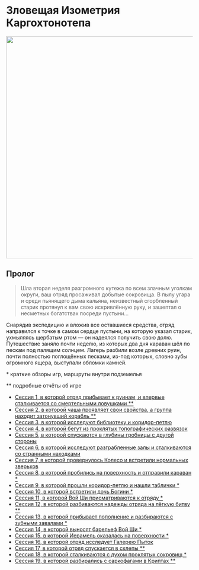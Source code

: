 # Зловещая Изометрия Каргохтонотепа

<a title="Зловещая Изометрия Каргохтонотепа" href="https://github.com/user-attachments/assets/2dc38a51-c9f4-4e33-bc0f-8d7fedf977c1">
  <img src="https://github.com/user-attachments/assets/2dc38a51-c9f4-4e33-bc0f-8d7fedf977c1" style="width:600px" />
</a>

<!--
<a title="" href="">
  <img src="" style="width:800px" />
</a>
-->

## Пролог

> Шла вторая неделя разгромного кутежа по всем злачным уголкам округи, ваш отряд просаживал добытые сокровища. В пылу
> угара и среди пьянящего дыма кальяна, неизвестный сгорбленный старик протянул к вам свою искривлённую руку, и зашептал
> о несметных богатствах посреди пустыни...

Снарядив экспедицию и вложив все оставшиеся средства, отряд направился к точке в самом сердце пустыни, на которую указал
старик, ухмыляясь щербатым ртом — он надеялся получить свою долю. Путешествие заняло почти неделю, из которых два дня
караван шёл по пескам под палящим солнцем. Лагерь разбили возле древних руин, почти полностью поглощённых песками,
из-под которых, словно зубы огромного ящера, выступали обломки камней.

\* краткие обзоры игр, маршруты внутри подземелья

\*\* подробные отчёты об игре

<!-- cmd[toc] -->
- [Сессия 1, в которой отряд прибывает к руинам, и впервые сталкивается со смертельными ловушками \*\*](./report-01.md)
- [Сессия 2, в которой чаша проявляет свои свойства, а группа находит затонувший корабль \*\*](./report-02.md)
- [Сессия 3, в которой исследуют библиотеку и коридор-петлю](./report-03.md)
- [Сессия 4, в которой бегут из проклятых топографических развязок](./report-04.md)
- [Сессия 5, в которой спускаются в глубины гробницы с другой стороны](./report-05.md)
- [Сессия 6, в которой исследуют разграбленные залы и сталкиваются со странными находками](./report-06.md)
- [Сессия 7, в которой провернулось Колесо и встретили нормальных зверьков](./report-07.md)
- [Сессия 8, в которой пробились на поверхность и отправили караван \*](./report-08.md)
- [Сессия 9, в которой прошли коридор-петлю и нашли таблички \*](./report-09.md)
- [Сессия 10, в которой встретили дочь Богини \*](./report-10.md)
- [Сессия 11, в которой Вой Ши присматриваются к отряду \*](./report-11.md)
- [Сессия 12, в которой разбиваются надежды отряда на лёгкую битву \*\*](./report-12.md)
- [Сессия 13, в которой прибывает пополнение и разбираются с зубными завалами \*](./report-13.md)
- [Сессия 14, в которой выносят барельеф Вой Ши \*](./report-14.md)
- [Сессия 15, в которой Иерамель оказалась на поверхности \*](./report-15.md)
- [Сессия 16, в которой отряд исследует Галерею Пыток](./report-16.md)
- [Сессия 17, в которой отряд спускается в склепы \*\*](./report-17.md)
- [Сессия 18, в которой сталкиваются с духом проклятых сокровищ \*](./report-18.md)
- [Сессия 19, в которой разбирались с саркофагами в Криптах \*\*](./report-19.md)
<!-- /cmd[toc] -->
